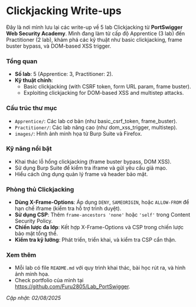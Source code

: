 # Clickjacking Write-ups

Đây là nơi mình lưu lại các write-up về 5 lab Clickjacking từ **PortSwigger Web Security Academy**. Mình đang làm từ cấp độ Apprentice (3 lab) đến Practitioner (2 lab), khám phá các kỹ thuật như basic clickjacking, frame buster bypass, và DOM-based XSS trigger.

### Tổng quan
- **Số lab**: 5 (Apprentice: 3, Practitioner: 2).
- **Kỹ thuật chính**:
  - Basic clickjacking (with CSRF token, form URL param, frame buster).
  - Exploiting clickjacking for DOM-based XSS and multistep attacks.

### Cấu trúc thư mục
- `Apprentice/`: Các lab cơ bản (như basic_csrf_token, frame_buster).
- `Practitioner/`: Các lab nâng cao (như dom_xss_trigger, multistep).
- `images/`: Hình ảnh minh họa từ Burp Suite và Firefox.

### Kỹ năng nổi bật
- Khai thác lỗ hổng clickjacking (frame buster bypass, DOM XSS).
- Sử dụng Burp Suite để kiểm tra iframe và gửi yêu cầu giả mạo.
- Hiểu cách ứng dụng quản lý frame và header bảo mật.

### Phòng thủ Clickjacking
- **Dùng X-Frame-Options**: Áp dụng `DENY`, `SAMEORIGIN`, hoặc `ALLOW-FROM` để hạn chế iframe (kiểm tra hỗ trợ trình duyệt).
- **Sử dụng CSP**: Thêm `frame-ancestors 'none'` hoặc `'self'` trong Content Security Policy.
- **Chiến lược đa lớp**: Kết hợp X-Frame-Options và CSP trong chiến lược bảo mật tổng thể.
- **Kiểm tra kỹ lưỡng**: Phát triển, triển khai, và kiểm tra CSP cẩn thận.

### Xem thêm
- Mỗi lab có file `README.md` với quy trình khai thác, bài học rút ra, và hình ảnh minh họa.
- Check portfolio của mình tại https://github.com/Furu2805/Lab_PortSwigger.

*Cập nhật: 02/08/2025*